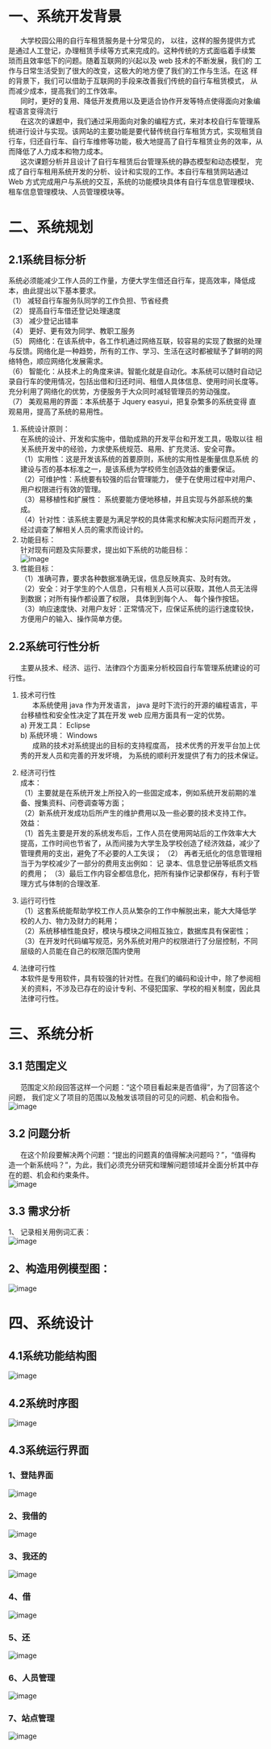 ﻿# 一、系统开发背景
&nbsp;&nbsp;&nbsp;&nbsp;&nbsp;&nbsp;大学校园公用的自行车租赁服务是十分常见的， 以往，这样的服务提供方式
是通过人工登记，办理租赁手续等方式来完成的。这种传统的方式面临着手续繁
琐而且效率低下的问题。随着互联网的兴起以及 web 技术的不断发展，我们的
工作与日常生活受到了很大的改变，这极大的地方便了我们的工作与生活。在这
样的背景下，我们可以借助于互联网的手段来改善我们传统的自行车租赁模式，
从而减少成本，提高我们的工作效率。<br/>
	&nbsp;&nbsp;&nbsp;&nbsp;&nbsp;&nbsp;同时，更好的复用、降低开发费用以及更适合协作开发等特点使得面向对象编程语言变得流行
	<br/>&nbsp;&nbsp;&nbsp;&nbsp;&nbsp;&nbsp;在这次的课题中，我们通过采用面向对象的编程方式，来对本校自行车管理系统进行设计与实现。该网站的主要功能是要代替传统自行车租赁方式，实现租赁自行车，归还自行车、自行车维修等功能，极大地提高了自行车租赁业务的效率，从而降低了人力成本和物力成本。
	<br/>&nbsp;&nbsp;&nbsp;&nbsp;&nbsp;&nbsp;这次课题分析并且设计了自行车租赁后台管理系统的静态模型和动态模型，
完成了自行车租用系统开发的分析、设计和实现的工作。本自行车租赁网站通过
Web 方式完成用户与系统的交互，系统的功能模块具体有自行车信息管理模块、
租车信息管理模块、人员管理模块等。<br/>
# 二、系统规划<br/>
## 2.1系统目标分析<br/>
系统必须能减少工作人员的工作量，方便大学生借还自行车，提高效率，降低成本，由此提出以下基本要求。<br/>
（1） 减轻自行车服务队同学的工作负担、节省经费<br/>
（2） 提高自行车借还登记处理速度<br/>
（3） 减少登记出错率<br/>
（4） 更好、更有效为同学、教职工服务<br/>
（5） 网络化：在该系统中，各工作机通过网络互联，较容易的实现了数据的处理与反馈。网络化是一种趋势，所有的工作、学习、生活在这时都被赋予了鲜明的网络特色，顺应网络化发展需求。<br/>
（6） 智能化：从技术上的角度来讲。智能化就是自动化。本系统可以随时自动记录自行车的使用情况，包括出借和归还时间、租借人具体信息、使用时间长度等。充分利用了网络化的优势，方便服务于大众同时减轻管理员的劳动强度。<br/>
（7） 美观易用的界面：本系统基于 Jquery easyui，把复杂繁多的系统变得
直观易用，提高了系统的易用性。<br/>
1. 系统设计原则：<br/>
在系统的设计、开发和实施中，借助成熟的开发平台和开发工具，吸取以往
相关系统开发中的经验，力求使系统规范、易用、扩充灵活、安全可靠。<br/>
（1）实用性：这是开发该系统的首要原则，系统的实用性是衡量信息系统
的建设与否的基本标准之一，是该系统为学校师生创造效益的重要保证。<br/>
（2）可维护性：系统要有较强的后台管理能力， 便于在使用过程中对用户、
用户权限进行有效的管理。<br/>
（3）易移植性和扩展性： 系统要能方便地移植，并且实现与外部系统的集
成。<br/>
（4）针对性：该系统主要是为满足学校的具体需求和解决实际问题而开发
，经过调查了解相关人员的需求而设计的。<br/>
2. 功能目标：<br/>
针对现有问题及实际要求，提出如下系统的功能目标：<br/>
![image](https://github.com/ecmiscourse/bike/blob/master/%E5%8A%9F%E8%83%BD%E6%A8%A1%E5%9D%97.PNG)
3. 性能目标：<br/>
（1）准确可靠，要求各种数据准确无误，信息反映真实、及时有效。<br/>
（2）安全：对于学生的个人信息，只有相关人员可以获取，其他人员无法得到数据；对所有操作都设置了权限， 具体到到每个人、 每个操作按钮。<br/>
（3）响应速度快、对用户友好：正常情况下，应保证系统的运行速度较快，方便用户的输入、操作简单方便。<br/>
## 2.2系统可行性分析<br/>
&nbsp;&nbsp;&nbsp;&nbsp;&nbsp;&nbsp;主要从技术、经济、运行、法律四个方面来分析校园自行车管理系统建设的可行性。
1. 技术可行性<br/>
	&nbsp;&nbsp;&nbsp;&nbsp;&nbsp;&nbsp;本系统使用 java 作为开发语言， java 是时下流行的开源的编程语言，平台移植性和安全性决定了其在开发 web 应用方面具有一定的优势。<br/>
a) 开发工具： Eclipse<br/>
b) 系统环境： Windows<br/>
	&nbsp;&nbsp;&nbsp;&nbsp;&nbsp;&nbsp;成熟的技术对系统提出的目标的支持程度高， 技术优秀的开发平台加上优秀的开发人员和完善的开发坏境， 为系统的顺利开发提供了有力的技术保证。<br/>

2. 经济可行性<br/>
成本：<br/>
（1）主要就是在系统开发上所投入的一些固定成本，例如系统开发前期的准
备、搜集资料、问卷调查等方面；<br/>
（2）新系统开发成功后所产生的维护费用以及一些必要的技术支持工作。<br/>
效益：<br/>
（1）首先主要是开发的系统发布后，工作人员在使用网站后的工作效率大大提高，工作时间也节省了，从而间接为大学生及学校创造了经济效益，减少了管理费用的支出，避免了不必要的人工失误；
（2） 再者无纸化的信息管理相当于为学校减少了一部分的费用支出例如： 记
录本、信息登记册等纸质文档的费用；
（3）最后工作内容全都信息化，把所有操作记录都保存，有利于管理方式与体制的合理改革.<br/>

3. 运行可行性<br/>
（1）这套系统能帮助学校工作人员从繁杂的工作中解脱出来，能大大降低学校的人力、物力及财力的耗用；<br/>
（2）系统移植性能良好，模块与模块之间相互独立，数据库具有保密性；<br/>
（3）在开发时代码编写规范，另外系统对用户的权限进行了分层控制，不同
层级的人员能在自己的权限范围内使用<br/>

4. 法律可行性<br/>
	本软件是专用软件，具有较强的针对性。在我们的编码和设计中，除了参阅相关的资料，不涉及已存在的设计专利、不侵犯国家、学校的相关制度，因此具法律可行性。<br/>
# 三、系统分析<br/>
## 3.1 范围定义<br/>
&nbsp;&nbsp;&nbsp;&nbsp;&nbsp;&nbsp;范围定义阶段回答这样一个问题：“这个项目看起来是否值得”，为了回答这个问题， 我们定义了项目的范围以及触发该项目的可见的问题、机会和指令。<br/>
![image](https://github.com/ecmiscourse/bike/blob/master/%E8%8C%83%E5%9B%B4%E5%AE%9A%E4%B9%89.PNG)
## 3.2 问题分析<br/>
&nbsp;&nbsp;&nbsp;&nbsp;&nbsp;&nbsp;在这个阶段要解决两个问题：“提出的问题真的值得解决问题吗？”，“值得构造一个新系统吗？”，为此，我们必须充分研究和理解问题领域并全面分析其中存在的题、机会和约束条件。<br/>
![image](https://github.com/ecmiscourse/bike/blob/master/%E9%97%AE%E9%A2%98%E5%88%86%E6%9E%90.PNG)
## 3.3 需求分析<br/>
1、 记录相关用例词汇表：<br/>
![image](https://github.com/ecmiscourse/bike/blob/master/%E9%9C%80%E6%B1%82%E5%88%86%E6%9E%90.PNG)
## 2、构造用例模型图：
![image](https://github.com/ecmiscourse/bike/blob/master/%E7%94%A8%E4%BE%8B%E5%9B%BE.jpg)

# 四、系统设计
## 4.1系统功能结构图
![image](https://github.com/ecmiscourse/bike/blob/master/%E7%B3%BB%E7%BB%9F%E5%8A%9F%E8%83%BD%E7%BB%93%E6%9E%84%E5%9B%BE.PNG)
## 4.2系统时序图
![image](https://github.com/ecmiscourse/bike/blob/master/%E9%A1%BA%E5%BA%8F%E5%9B%BE.jpg)


## 4.3系统运行界面
### 1、登陆界面

![image](https://github.com/ecmiscourse/bike/blob/master/%E7%99%BB%E9%99%86.PNG)
### 2、我借的
![image](https://github.com/ecmiscourse/bike/blob/master/%E6%93%8D%E4%BD%9C1.PNG)
### 3、我还的
![image](https://github.com/ecmiscourse/bike/blob/master/%E6%93%8D%E4%BD%9C2.PNG)
### 4、借
![image](https://github.com/ecmiscourse/bike/blob/master/%E5%80%9F.PNG)
### 5、还
![image](https://github.com/ecmiscourse/bike/blob/master/%E8%BF%98.PNG)
### 6、人员管理
![image](https://github.com/ecmiscourse/bike/blob/master/%E4%BA%BA%E5%91%98.PNG)
### 7、站点管理
![image](https://github.com/ecmiscourse/bike/blob/master/%E7%AB%99%E7%82%B9.PNG)
